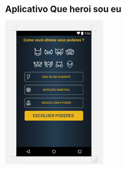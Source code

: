 # Aplicativo Que heroi sou eu
![alt tag](https://github.com/jpaulo789b/Aplicativo-Que-heroi-sou-eu/blob/master/app/src/main/res/drawable/img.png?raw=true)
